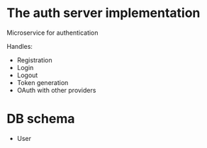 # The auth server implementation
Microservice for authentication

Handles:
- Registration
- Login
- Logout
- Token generation
- OAuth with other providers

# DB schema
- User
